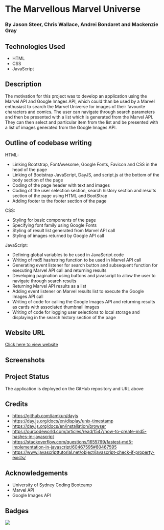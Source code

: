 # The Marvellous Marvel Universe

### By Jason Steer, Chris Wallace, Andrei Bondaret and Mackenzie Gray

## Technologies Used

- HTML
- CSS
- JavaScript

## Description 

The motivation for this project was to develop an application using the Marvel API and Google Images API, which could than be used by a Marvel enthusiast to search the Marvel Universe for images of their favourite characters and comics. The user can navigate through search parameters and then be presented with a list which is generated from the Marvel API. They can then select and particular item from the list and be presented with a list of images generated from the Google Images API.

## Outline of codebase writing
HTML:
- Linking Bootstrap, FontAwesome, Google Fonts, Favicon and CSS in the head of the page
- Linking of Bootstrap JavaScript, DayJS, and script.js at the bottom of the body section of the page
- Coding of the page header with text and images
- Coding of the user selection section, search history section and results section of the page using HTML and BootStrap
- Adding footer to the footer section of the page 

CSS:
- Styling for basic components of the page 
- Specifying font family using Google Fonts
- Styling of result list generated from Marvel API call
- Styling of images returned by Google API call

JavaScript:
- Defining global variables to be used in JavaScript code
- Writing of md5 hashstring function to be used in Marvel API call
- Generating event listener for search button and subsequent function for executing Marvel API call and returning results
- Developing pagination using buttons and javascript to allow the user to navigate through search results
- Returning Marvel API results as a list 
- Adding event listener on Marvel results list to execute the Google Images API call
- Writing of code for calling the Google Images API and returning results as cards with associated thumbnail images
- Writing of code for logging user selections to local storage and displaying in the search history section of the page

## Website URL
[Click here to view website](https://mdkgray.github.io/marvel_universe/)

## Screenshots


## Project Status
The application is deployed on the GitHub repository and URL above

## Credits
- https://github.com/iamkun/dayjs
- https://day.js.org/docs/en/display/unix-timestamp
- https://day.js.org/docs/en/installation/browser
- https://ourcodeworld.com/articles/read/1547/how-to-create-md5-hashes-in-javascript
- https://stackoverflow.com/questions/1655769/fastest-md5-implementation-in-javascript/60467595#60467595
- https://www.javascripttutorial.net/object/javascript-check-if-property-exists/

## Acknowledgements

- University of Sydney Coding Bootcamp 
- Marvel API 
- Google Images API

## Badges
[![](https://data.jsdelivr.com/v1/package/npm/dayjs/badge)](https://www.jsdelivr.com/package/npm/dayjs)